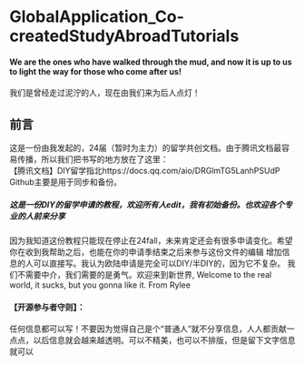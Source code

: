 # GlobalApplication_Co-createdStudyAbroadTutorials
#### We are the ones who have walked through the mud, and now it is up to us to light the way for those who come after us!
我们是曾经走过泥泞的人，现在由我们来为后人点灯！

## 前言
这是一份由我发起的，24届（暂时为主力）的留学共创文档。由于腾讯文档最容易传播，所以我们把书写的地方放在了这里：<br/>
【腾讯文档】DIY留学指北https://docs.qq.com/aio/DRGlmTG5LanhPSUdP
<br/>Github主要是用于同步和备份。
##### 这是一份DIY的留学申请的教程，欢迎所有人edit，我有初始备份。也欢迎各个专业的人前来分享
因为我知道这份教程只能现在停止在24fall，未来肯定还会有很多申请变化。希望你在收到我帮助之后，也能在你的申请季结束之后来参与这份文件的编辑
增加信息的人可以直接写。我认为欧陆申请是完全可以DIY/半DIY的，因为它不复杂。
我们不需要中介，我们需要的是勇气。欢迎来到新世界,
Welcome to the real world, it sucks, but you gonna like it.
From Rylee
#### 【开源参与者守则】：
任何信息都可以写！不要因为觉得自己是个“普通人”就不分享信息，人人都贡献一点点，以后信息就会越来越透明。可以不精美，也可以不排版，但是留下文字信息就可以
